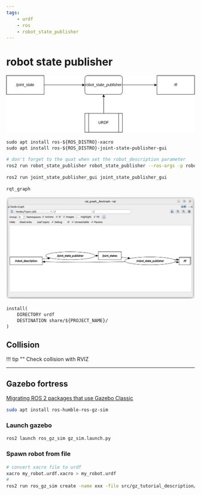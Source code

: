 ```yaml
---
tags:
    - urdf
    - ros
    - robot_state_publisher
---
```


# robot state publisher

![](images/robot_state_publisher.drawio.png)


```
sudo apt install ros-${ROS_DISTRO}-xacro
sudo apt install ros-${ROS_DISTRO}-joint-state-publisher-gui

```


```bash title="terminal1"
# don't forget to the quat when set the robot_description parameter
ros2 run robot_state_publisher robot_state_publisher --ros-args -p robot_description:="$(xacro urdf/my_robot.urdf)"
```

```bash title="terminal2"
ros2 run joint_state_publisher_gui joint_state_publisher_gui 

```

```bash title="terminal3"
rqt_graph
```

![alt text](images/rqt_graph.png)


```
install(
    DIRECTORY urdf
    DESTINATION share/${PROJECT_NAME}/
)
```

## Collision

!!! tip ""
    Check collision with RVIZ
     

---

## Gazebo fortress
[Migrating ROS 2 packages that use Gazebo Classic](https://gazebosim.org/docs/fortress/migrating_gazebo_classic_ros2_packages/)

```bash
sudo apt install ros-humble-ros-gz-sim
```

### Launch gazebo

```bash title="launch gazebo"
ros2 launch ros_gz_sim gz_sim.launch.py
```

### Spawn robot from file
```bash
# convert xacro file to urdf
xacro my_robot.urdf.xacro > my_robot.urdf
#
ros2 run ros_gz_sim create -name xxx -file src/gz_tutorial_description/urdf/my_robot2.urdf

```